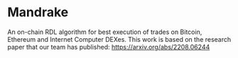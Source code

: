 # Mandrake
An on-chain RDL algorithm for best execution of trades on Bitcoin, Ethereum and Internet Computer DEXes. 
This work is based on the research paper that our team has published: https://arxiv.org/abs/2208.06244 
